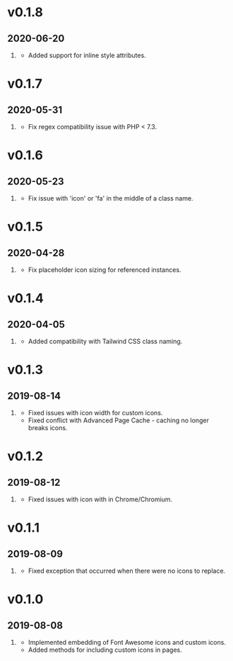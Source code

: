 # v0.1.8
## 2020-06-20

1. [](#bugfix)
    * Added support for inline style attributes.

# v0.1.7
## 2020-05-31

1. [](#bugfix)
    * Fix regex compatibility issue with PHP < 7.3.

# v0.1.6
## 2020-05-23

1. [](#bugfix)
    * Fix issue with 'icon' or 'fa' in the middle of a class name.

# v0.1.5
## 2020-04-28

1. [](#bugfix)
    * Fix placeholder icon sizing for referenced instances.

# v0.1.4
## 2020-04-05

1. [](#improved)
    * Added compatibility with Tailwind CSS class naming.

# v0.1.3
## 2019-08-14

1. [](#bugfix)
    * Fixed issues with icon width for custom icons.
    * Fixed conflict with Advanced Page Cache - caching no longer breaks icons.

# v0.1.2
## 2019-08-12

1. [](#bugfix)
    * Fixed issues with icon with in Chrome/Chromium.

# v0.1.1
## 2019-08-09

1. [](#bugfix)
    * Fixed exception that occurred when there were no icons to replace.

# v0.1.0
## 2019-08-08

1. [](#new)
    * Implemented embedding of Font Awesome icons and custom icons.
    * Added methods for including custom icons in pages.
